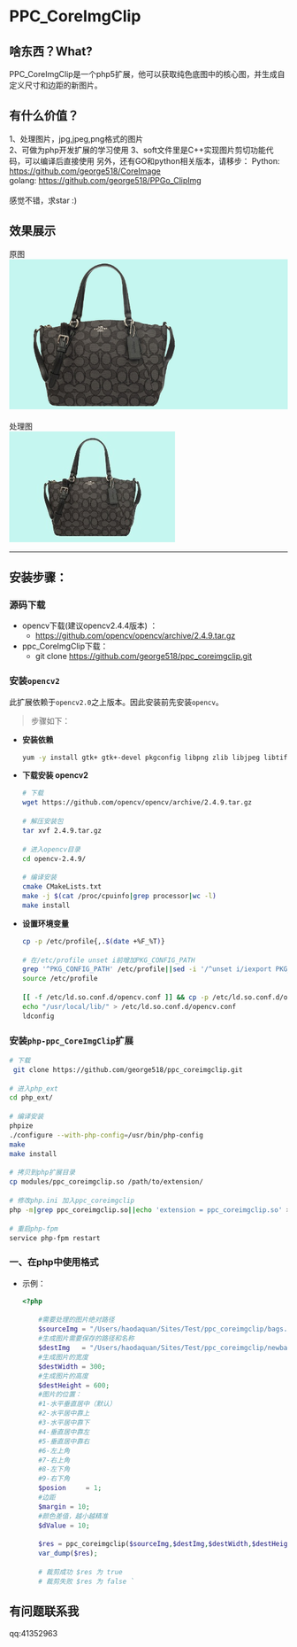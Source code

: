 PPC_CoreImgClip
====
啥东西？What?
----
PPC_CoreImgClip是一个php5扩展，他可以获取纯色底图中的核心图，并生成自定义尺寸和边距的新图片。

有什么价值？
----
1、处理图片，jpg,jpeg,png格式的图片       
2、可做为php开发扩展的学习使用 
3、soft文件里是C++实现图片剪切功能代码，可以编译后直接使用
另外，还有GO和python相关版本，请移步：
Python: https://github.com/george518/CoreImage    
golang: https://github.com/george518/PPGo_ClipImg   <br>
<br />
感觉不错，求star :)
<br /> 
    
效果展示
----
原图<br/>
![github](https://github.com/george518/ppc_coreimgclip/blob/master/images/bags.jpg?raw=true "github")
<br/><br/>
处理图<br/>
![github](https://github.com/george518/ppc_coreimgclip/blob/master/images/newbags.jpg?raw=true "github")

----
## 安装步骤：

### 源码下载

* opencv下载(建议opencv2.4.4版本) ：
    * https://github.com/opencv/opencv/archive/2.4.9.tar.gz
* ppc_CoreImgClip下载：
    * git clone https://github.com/george518/ppc_coreimgclip.git

### 安装`opencv2`

此扩展依赖于`opencv2.0`之上版本。因此安装前先安装`opencv`。

> 步骤如下：

* **安装依赖**

    ```bash
    yum -y install gtk+ gtk+-devel pkgconfig libpng zlib libjpeg libtiff cmake
    ```

* **下载安装 opencv2**

    ```bash
    # 下载
    wget https://github.com/opencv/opencv/archive/2.4.9.tar.gz
    
    # 解压安装包
    tar xvf 2.4.9.tar.gz
    
    # 进入opencv目录
    cd opencv-2.4.9/
    
    # 编译安装
    cmake CMakeLists.txt
    make -j $(cat /proc/cpuinfo|grep processor|wc -l)
    make install
    ```
    
* **设置环境变量**

    ```bash
    cp -p /etc/profile{,.$(date +%F_%T)}
    
    # 在/etc/profile unset i前增加PKG_CONFIG_PATH
    grep '^PKG_CONFIG_PATH' /etc/profile||sed -i '/^unset i/iexport PKG_CONFIG_PATH=/usr/lib/pkgconfig/:/usr/local/lib/pkgconfig:$PKG_CONFIG_PATH' /etc/profile
    source /etc/profile
    
    [[ -f /etc/ld.so.conf.d/opencv.conf ]] && cp -p /etc/ld.so.conf.d/opencv.conf{,.$(date +%F)}
    echo "/usr/local/lib/" > /etc/ld.so.conf.d/opencv.conf
    ldconfig
    ```


### 安装`php-ppc_CoreImgClip`扩展

```bash
# 下载
 git clone https://github.com/george518/ppc_coreimgclip.git

# 进入php_ext
cd php_ext/

# 编译安装
phpize
./configure --with-php-config=/usr/bin/php-config
make
make install

# 拷贝到php扩展目录
cp modules/ppc_coreimgclip.so /path/to/extension/

# 修改php.ini 加入ppc_coreimgclip
php -m|grep ppc_coreimgclip.so||echo 'extension = ppc_coreimgclip.so' >> /etc/php.ini

# 重启php-fpm
service php-fpm restart
```

### 一、在php中使用格式

* 示例：

    ```php
    <?php

        #需要处理的图片绝对路径
        $sourceImg = "/Users/haodaquan/Sites/Test/ppc_coreimgclip/bags.jpg";
        #生成图片需要保存的路径和名称
        $destImg   = "/Users/haodaquan/Sites/Test/ppc_coreimgclip/newbags.jpg";
        #生成图片的宽度
        $destWidth = 300;
        #生成图片的高度
        $destHeight = 600;
        #图片的位置：
        #1-水平垂直居中（默认）
        #2-水平居中靠上
        #3-水平居中靠下
        #4-垂直居中靠左
        #5-垂直居中靠右
        #6-左上角
        #7-右上角
        #8-左下角
        #9-右下角
        $posion     = 1;
        #边距
        $margin = 10;
        #颜色差值，越小越精准
        $dValue = 10;
    
        $res = ppc_coreimgclip($sourceImg,$destImg,$destWidth,$destHeight,$posion,$margin,$dValue);
        var_dump($res);
        
        # 裁剪成功 $res 为 true
        # 裁剪失败 $res 为 false `
    ```

有问题联系我
----
qq:41352963



